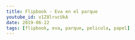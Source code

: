 ```yaml
---
title: Flipbook - Eva en el parque
youtube_id: v1Z8lrucUkA
date: 2019-06-22
tags: [flipbook, eva, parque, pelicula, papel]
---
```


